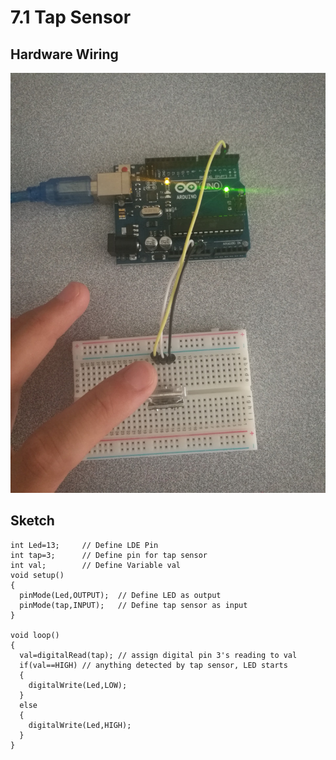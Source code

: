 # 7.1 Tap Sensor

## Hardware Wiring
![Image](../../Examples/sensor-kit-for-arduino/002_Tap.jpg)

## Sketch
```
int Led=13;     // Define LDE Pin
int tap=3;      // Define pin for tap sensor
int val;        // Define Variable val
void setup()
{
  pinMode(Led,OUTPUT);  // Define LED as output
  pinMode(tap,INPUT);   // Define tap sensor as input
}

void loop()
{
  val=digitalRead(tap); // assign digital pin 3's reading to val
  if(val==HIGH) // anything detected by tap sensor, LED starts
  {
    digitalWrite(Led,LOW);
  }
  else
  {
    digitalWrite(Led,HIGH);
  }
}
```